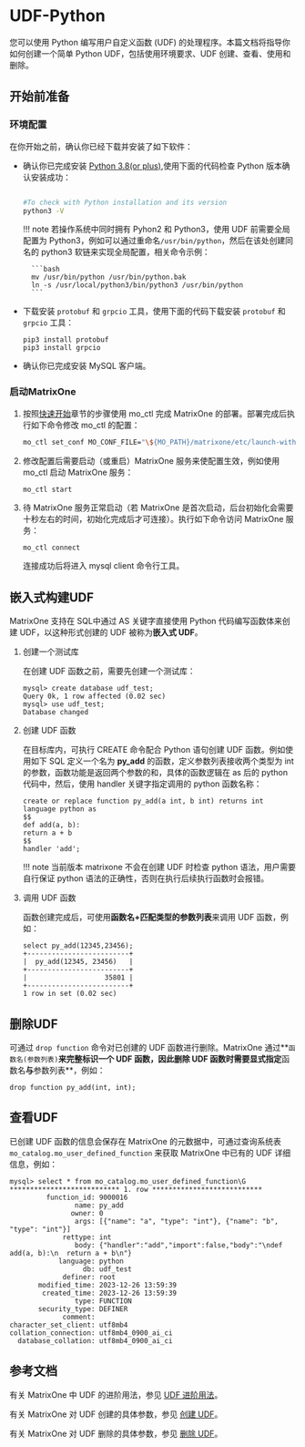# UDF-Python

您可以使用 Python 编写用户自定义函数 (UDF) 的处理程序。本篇文档将指导你如何创建一个简单 Python UDF，包括使用环境要求、UDF 创建、查看、使用和删除。

## 开始前准备

### 环境配置

在你开始之前，确认你已经下载并安装了如下软件：

- 确认你已完成安装 [Python 3.8(or plus)](https://www.python.org/downloads/),使用下面的代码检查 Python 版本确认安装成功：

    ```bash

    #To check with Python installation and its version
    python3 -V

    ```


    !!! note 
        若操作系统中同时拥有 Pyhon2 和 Python3，使用 UDF 前需要全局配置为 Python3，例如可以通过重命名`/usr/bin/python`，然后在该处创建同名的 python3 软链来实现全局配置，相关命令示例：

        ```bash
        mv /usr/bin/python /usr/bin/python.bak
        ln -s /usr/local/python3/bin/python3 /usr/bin/python
        ```

- 下载安装 `protobuf` 和 `grpcio` 工具，使用下面的代码下载安装 `protobuf` 和 `grpcio` 工具：

    ```
    pip3 install protobuf
    pip3 install grpcio
    ```

- 确认你已完成安装 MySQL 客户端。

### 启动MatrixOne

1. 按照[快速开始](../../Get-Started/install-standalone-matrixone.md)章节的步骤使用 mo_ctl 完成 MatrixOne 的部署。部署完成后执行如下命令修改 mo_ctl 的配置：

    ```bash
    mo_ctl set_conf MO_CONF_FILE="\${MO_PATH}/matrixone/etc/launch-with-python-udf-server/launch.toml"
    ```

2. 修改配置后需要启动（或重启）MatrixOne 服务来使配置生效，例如使用 mo_ctl 启动 MatrixOne 服务：

    ```bash
    mo_ctl start
    ```

3. 待 MatrixOne 服务正常启动（若 MatrixOne 是首次启动，后台初始化会需要十秒左右的时间，初始化完成后才可连接）。执行如下命令访问 MatrixOne 服务：

    ```
    mo_ctl connect
    ```

    连接成功后将进入 mysql client 命令行工具。

## 嵌入式构建UDF

MatrixOne 支持在 SQL中通过 AS 关键字直接使用 Python 代码编写函数体来创建 UDF，以这种形式创建的 UDF 被称为**嵌入式 UDF**。

1. 创建一个测试库

    在创建 UDF 函数之前，需要先创建一个测试库：

    ```mysql
    mysql> create database udf_test;
    Query 0k, 1 row affected (0.02 sec)
    mysql> use udf_test;
    Database changed
    ```

2. 创建 UDF 函数

    在目标库内，可执行 CREATE 命令配合 Python 语句创建 UDF 函数。例如使用如下 SQL 定义一个名为 **py_add** 的函数，定义参数列表接收两个类型为 int 的参数，函数功能是返回两个参数的和，具体的函数逻辑在 as 后的 python 代码中，然后，使用 handler 关键字指定调用的 python 函数名称：

    ```mysql
    create or replace function py_add(a int, b int) returns int language python as 
    $$
    def add(a, b):
    return a + b
    $$
    handler 'add';
    ```

    !!! note 
        当前版本 matrixone 不会在创建 UDF 时检查 python 语法，用户需要自行保证 python 语法的正确性，否则在执行后续执行函数时会报错。

3. 调用 UDF 函数

    函数创建完成后，可使用**函数名+匹配类型的参数列表**来调用 UDF 函数，例如：

    ```mysql
    select py_add(12345,23456);
    +-------------------------+
    |  py_add(12345, 23456)   |
    +-------------------------+
    |                   35801 |
    +-------------------------+
    1 row in set (0.02 sec)
    ```

## 删除UDF

可通过 `drop function` 命令对已创建的 UDF 函数进行删除。MatrixOne 通过**`函数名(参数列表)`**来完整标识一个 UDF 函数，因此删除 UDF 函数时需要显式指定**函数名**与**参数列表**，例如：

```mysql
drop function py_add(int, int);
```

## 查看UDF

已创建 UDF 函数的信息会保存在 MatrixOne 的元数据中，可通过查询系统表 `mo_catalog.mo_user_defined_function` 来获取 MatrixOne 中已有的 UDF 详细信息，例如：

```mysql
mysql> select * from mo_catalog.mo_user_defined_function\G
*************************** 1. row ***************************
         function_id: 9000016
                name: py_add
               owner: 0
                args: [{"name": "a", "type": "int"}, {"name": "b", "type": "int"}]
             rettype: int
                body: {"handler":"add","import":false,"body":"\ndef add(a, b):\n  return a + b\n"}
            language: python
                  db: udf_test
             definer: root
       modified_time: 2023-12-26 13:59:39
        created_time: 2023-12-26 13:59:39
                type: FUNCTION
       security_type: DEFINER
             comment: 
character_set_client: utf8mb4
collation_connection: utf8mb4_0900_ai_ci
  database_collation: utf8mb4_0900_ai_ci
```

## 参考文档

有关 MatrixOne 中 UDF 的进阶用法，参见 [UDF 进阶用法](udf-python-advanced.md)。

有关 MatrixOne 对 UDF 创建的具体参数，参见 [创建 UDF](../../Reference/SQL-Reference/Data-Definition-Language/create-function-python.md)。

有关 MatrixOne 对 UDF 删除的具体参数，参见 [删除 UDF](../../Reference/SQL-Reference/Data-Definition-Language/drop-function.md)。



